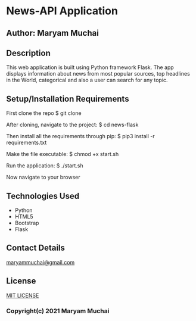 # News-API Application
## Author: Maryam Muchai
## Description
This web application is built using Python framework Flask. The app displays information about news from most popular sources, top headlines in the World, categorical 
and also a user can search for any topic.
## Setup/Installation Requirements
First clone the repo $ git clone 

After cloning, navigate to the project: $ cd news-flask

Then install all the requirements through pip: $ pip3 install -r requirements.txt

Make the file executable: $ chmod +x start.sh

Run the application: $ ./start.sh

Now navigate to your browser
## Technologies Used
* Python
* HTML5
* Bootstrap
* Flask
## Contact Details
maryammuchai@gmail.com
## License
[MIT LICENSE](/home/maryam/Documents/python/News-API/LICENSE) 
### Copyright(c) 2021 Maryam Muchai